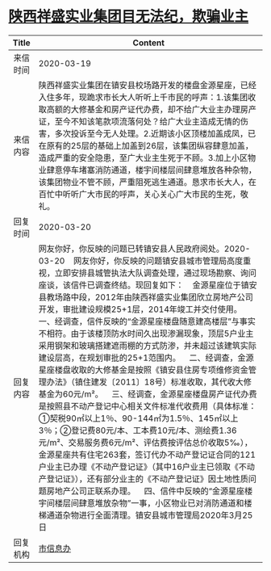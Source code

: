 # <a href="http://www.shangluo.gov.cn/zmhd/ldxxxx.jsp?urltype=leadermail.LeaderMailContentUrl&wbtreeid=1112&leadermailid=5737">陕西祥盛实业集团目无法纪，欺骗业主</a>
|Title|Content|
|:---:|---|
|来信时间|2020-03-19|
|来信内容|陕西祥盛实业集团在镇安县校场路开发的楼盘金源星座，已经入住多年，现跪求市长大人听听上千市民的呼声：1.该集团收取高额的大修基金和房产证代办费，却不给广大业主办理房产证，至今不知该笔款项流落何处？给广大业主造成无情的伤害，多次投诉至今无人处理。2.近期该小区顶楼加盖成凤，已在原有的25层的基础上加盖到26层，该集团纵容肆意加盖，造成严重的安全隐患，至广大业主生死于不顾。3.加上小区物业肆意停车堵塞消防通道，楼宇间楼层间肆意堆放各种杂物，该集团物业不管不顾，严重阻死逃生通道。恳求市长大人，在百忙中听听广大市民的呼声，关心关心广大市民的生死，敬礼。|
|回复时间|2020-03-20|
|回复内容|网友你好，你反映的问题已转镇安县人民政府阅处。2020-03-20    网友你好，你反映的问题镇安县城市管理局高度重视，立即安排县城管执法大队调查处理，通过现场勘察、询问座谈，该信件已调查终结。现回复如下：    金源星座位于镇安县教场路中段，2012年由陕西祥盛实业集团欣立房地产公司开发，审批建设规模25+1层，2014年竣工并交付使用。    一、经调查，信件反映的“金源星座楼盘随意建高楼层”与事实不相符。由于该楼顶防水时间久出现渗漏现象，顶层5户业主采用钢架和玻璃搭建遮雨棚的方式防渗，并未超过该建筑实际建设层高，在规划审批的25+1范围内。    二、经调查，金源星座楼盘收取的大修基金是按照《镇安县住房专项维修资金管理办法》（镇住建发〔2011〕18号）标准收取，其代收大修基金为60元/m²。    三、经调查，金源星座楼盘房产证代办费是按照县不动产登记中心相关文件标准代收费用（具体标准：①契税90㎡以上1％、90-144㎡为1.5％、145㎡以上3％；②登记费80元/本、工本费10元/本、测绘费1.36元/m²、交易服务费6元/m²、评估费按评估总价收取5‰），金源星座共有住宅263套，签订代办不动产登记证合同的121户业主已办理《不动产登记证》（其中16户业主已领取《不动产登记证》），还有部分业主的《不动产登记证》因土地性质问题房地产公司正联系办理。    四、信件中反映的“金源星座楼宇间楼层间肆意堆放杂物”一事，小区物业已对消防通道和楼梯通道杂物进行全面清理。镇安县城市管理局2020年3月25日|
|回复机构|<a href="../../categories/agencies/市信息办.md">市信息办</a>|
